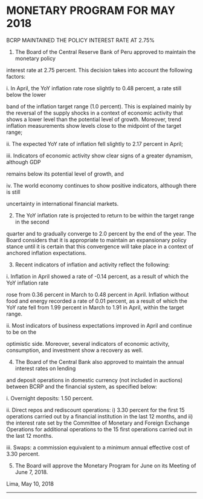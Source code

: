 # MONETARY PROGRAM FOR MAY 2018
 BCRP MAINTAINED THE POLICY INTEREST RATE AT 2.75%

1. The Board of the Central Reserve Bank of Peru approved to maintain the monetary policy

interest rate at 2.75 percent. This decision takes into account the following factors:

i. In April, the YoY inflation rate rose slightly to 0.48 percent, a rate still below the lower

band of the inflation target range (1.0 percent). This is explained mainly by the reversal of
the supply shocks in a context of economic activity that shows a lower level than the
potential level of growth. Moreover, trend inflation measurements show levels close to
the midpoint of the target range;

ii. The expected YoY rate of inflation fell slightly to 2.17 percent in April;

iii. Indicators of economic activity show clear signs of a greater dynamism, although GDP

remains below its potential level of growth, and

iv. The world economy continues to show positive indicators, although there is still

uncertainty in international financial markets.

2. The YoY inflation rate is projected to return to be within the target range in the second

quarter and to gradually converge to 2.0 percent by the end of the year. The Board considers
that it is appropriate to maintain an expansionary policy stance until it is certain that this
convergence will take place in a context of anchored inflation expectations.

3. Recent indicators of inflation and activity reflect the following:

i. Inflation in April showed a rate of -0.14 percent, as a result of which the YoY inflation rate

rose from 0.36 percent in March to 0.48 percent in April. Inflation without food and energy
recorded a rate of 0.01 percent, as a result of which the YoY rate fell from 1.99 percent in
March to 1.91 in April, within the target range.

ii. Most indicators of business expectations improved in April and continue to be on the

optimistic side. Moreover, several indicators of economic activity, consumption, and
investment show a recovery as well.

4. The Board of the Central Bank also approved to maintain the annual interest rates on lending

and deposit operations in domestic currency (not included in auctions) between BCRP and
the financial system, as specified below:

i. Overnight deposits: 1.50 percent.

ii. Direct repos and rediscount operations: i) 3.30 percent for the first 15 operations
carried out by a financial institution in the last 12 months, and ii) the interest rate set
by the Committee of Monetary and Foreign Exchange Operations for additional
operations to the 15 first operations carried out in the last 12 months.

iii. Swaps: a commission equivalent to a minimum annual effective cost of 3.30 percent.

5. The Board will approve the Monetary Program for June on its Meeting of June 7, 2018.

Lima, May 10, 2018


-----

